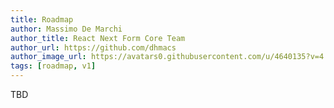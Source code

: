 ```yaml
---
title: Roadmap
author: Massimo De Marchi
author_title: React Next Form Core Team
author_url: https://github.com/dhmacs
author_image_url: https://avatars0.githubusercontent.com/u/4640135?v=4
tags: [roadmap, v1]
---
```


TBD
